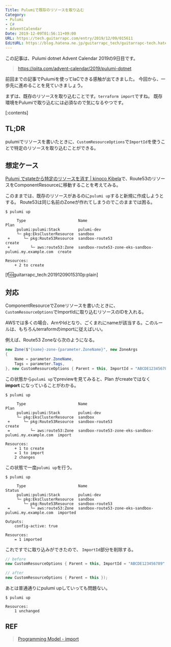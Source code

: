 ```yaml
---
Title: Pulumiで既存のリソースを取り込む
Category:
- Pulumi
- C#
- AdventCalendar
Date: 2019-12-09T01:56:11+09:00
URL: https://tech.guitarrapc.com/entry/2019/12/09/015611
EditURL: https://blog.hatena.ne.jp/guitarrapc_tech/guitarrapc-tech.hatenablog.com/atom/entry/26006613478858025
---
```


この記事は、Pulumi dotnet Advent Calendar 2019の9日目です。

> https://qiita.com/advent-calendar/2019/pulumi-dotnet

前回までの記事でPulumiを使ってIaCできる感触が出てきました。
今回から、一歩先に進めることを見ていきましょう。

まずは、既存のリソースを取り込むことです。`terraform import`ですね。
既存環境をPulumiで取り込むには必須なので気になるやつです。


[:contents]

## TL;DR

pulumiでリソースを書いたときに、`CustomResourceOptions`で`ImportId`を使うことで特定のリソースを取り込むことができる。

## 想定ケース

[Pulumi でstateから特定のリソースを消す \| kinoco Kibela](https://kinoco.kibe.la/notes/923)で、Route53のリソースをComponentResourceに移動することを考えてみる。

このままでは、既存のリソースがあるのに`pulumi up`すると新規に作成しようとする。
Route53は同じ名前のZoneが作れてしまうのでこのままでは困る。

```shell
$ pulumi up

     Type                       Name                                                    Plan
     pulumi:pulumi:Stack        pulumi-dev
     └─ pkg:EksClusterResource  sandbox
 +      └─ pkg:Route53Resource  sandbox-route53                                         create
 +         └─ aws:route53:Zone  sandbox-route53-zone-eks-sandbox-pulumi.my.example.com  create

Resources:
    + 2 to create
```

[f:id:guitarrapc_tech:20191209015310p:plain]


## 対応

ComponentResourceでZoneリソースを書いたときに、`CustomResourceOptions`でImportIdに取り込むリソースのIDを入れる。

AWSでは多くの場合、ArnやIdとなり、ごくまれにnameが該当する。このルールは、もちろんterraformのimportに従えばいい。

例えば、Route53 Zoneなら次のようになる。

```cs
new Zone($"{name}-zone-{parameter.ZoneName}", new ZoneArgs
{
    Name = parameter.ZoneName,
    Tags = parameter.Tags,
}, new CustomResourceOptions { Parent = this, ImportId = "ABCDE123456789" });
```

この状態から`pulumi up`でpreviewを見てみると、Plan  がcreateではなく **import** になっていることがわかる。

```
$ pulumi up

     Type                       Name                                                    Plan
     pulumi:pulumi:Stack        pulumi-dev
     └─ pkg:EksClusterResource  sandbox
 +      └─ pkg:Route53Resource  sandbox-route53                                         create
 =         └─ aws:route53:Zone  sandbox-route53-zone-eks-sandbox-pulumi.my.example.com  import

Resources:
    + 1 to create
    = 1 to import
    2 changes
```

この状態で一度`pulumi up`を行う。

```shell
$ pulumi up

     Type                       Name                                                    Status
     pulumi:pulumi:Stack        pulumi-dev
     └─ pkg:EksClusterResource  sandbox
        └─ pkg:Route53Resource  sandbox-route53
 =         └─ aws:route53:Zone  sandbox-route53-zone-eks-sandbox-pulumi.my.example.com  imported

Outputs:
    config-active: true

Resources:
    = 1 imported
```

これですでに取り込みができたので、 `ImportId`部分を削除する。

```cs
// before
new CustomResourceOptions { Parent = this, ImportId = "ABCDE123456789" });

// after
new CustomResourceOptions { Parent = this });
```

あとは普通通りにpulumi upしていっても問題ない。

```shell
$ pulumi up

Resources:
    1 unchanged
```


## REF

> [Programming Model - import](https://www.pulumi.com/docs/intro/concepts/programming-model/#import)
